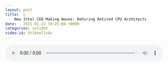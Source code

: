 ```yaml
---
layout: post
title:  >
    New Intel CEO Making Waves: Rehiring Retired CPU Architects
date:   2021-01-21 19:25:00 +0000
categories: solidot
video-id: Vt1XoeTJzAs
---
```


<audio src="/assets/f772220cc641207d4c061f32a76736a6.mp3" style="width: 100%;" controls></audio>

